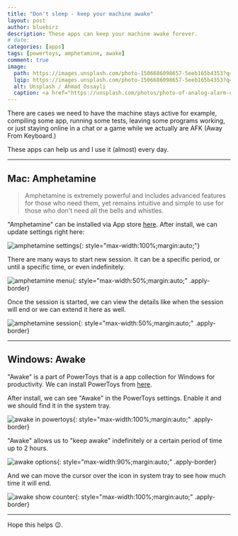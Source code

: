 ```yaml
---
title: "Don't sleep - keep your machine awake"
layout: post
author: bluebirz
description: These apps can keep your machine awake forever.
# date:
categories: [apps]
tags: [powertoys, amphetamine, awake]
comment: true
image:
  path: https://images.unsplash.com/photo-1506686098657-5eeb165b4353?q=80&w=1470&auto=format&fit=crop&ixlib=rb-4.1.0&ixid=M3wxMjA3fDB8MHxwaG90by1wYWdlfHx8fGVufDB8fHx8fA%3D%3D
  lqip: https://images.unsplash.com/photo-1506686098657-5eeb165b4353?q=10&w=490&auto=format&fit=crop&ixlib=rb-4.1.0&ixid=M3wxMjA3fDB8MHxwaG90by1wYWdlfHx8fGVufDB8fHx8fA%3D%3D
  alt: Unsplash / Ahmad Ossayli
  caption: <a href="https://unsplash.com/photos/photo-of-analog-alarm-clock-lot-laJW5pp-6Yw">Unsplash / Ahmad Ossayli</a>
---
```


There are cases we need to have the machine stays active for example, compiling some app, running some tests, leaving some programs working, or just staying online in a chat or a game while we actually are AFK (Away From Keyboard.)

These apps can help us and I use it (almost) every day.

---

## Mac: Amphetamine

> Amphetamine is extremely powerful and includes advanced features for those who need them, yet remains intuitive and simple to use for those who don't need all the bells and whistles.

"Amphetamine" can be installed via App store [here](https://apps.apple.com/app/amphetamine/id937984704?mt=12). After install, we can update settings right here:

![amphetamine settings](../assets/img/tmp/awake/amph1-settings.png){: style="max-width:100%;margin:auto;"}

There are many ways to start new session. It can be a specific period, or until a specific time, or even indefinitely.

![amphetamine menu](../assets/img/tmp/awake/amph2-menu.png){: style="max-width:50%;margin:auto;" .apply-border}

Once the session is started, we can view the details like when the session will end or we can extend it here as well.

![amphetamine session](../assets/img/tmp/awake/amph3-session.png){: style="max-width:50%;margin:auto;" .apply-border}

---

## Windows: Awake

"Awake" is a part of PowerToys that is a app collection for Windows for productivity. We can install PowerToys from [here](https://learn.microsoft.com/en-us/windows/powertoys/install).

After install, we can see "Awake" in the PowerToys settings. Enable it and we should find it in the system tray.

![awake in powertoys](../assets/img/tmp/awake/awake1-powertoys.png){: style="max-width:100%;margin:auto;" .apply-border}

"Awake" allows us to "keep awake" indefinitely or a certain period of time up to 2 hours.

![awake options](../assets/img/tmp/awake/awake2-options.png){: style="max-width:90%;margin:auto;" .apply-border}

And we can move the cursor over the icon in system tray to see how much time it will end.

![awake show counter](../assets/img/tmp/awake/awake3-counter.png){: style="max-width:100%;margin:auto;" .apply-border}

---

Hope this helps 😉.
